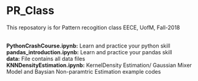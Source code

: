 # PR_Class

This reposatory is for Pattern recogition class EECE, UofM, Fall-2018

<br> **PythonCrashCourse.ipynb:** Learn and practice your python skill
<br> **pandas_introduction.ipynb:** Learn and practice your pandas skill
<br> **data:** File contains all data files
<br> **KNNDensityEstimation.ipynb:** KernelDensity Estimation/ Gaussian Mixer Model and Baysian Non-paramtric Estimation example codes
